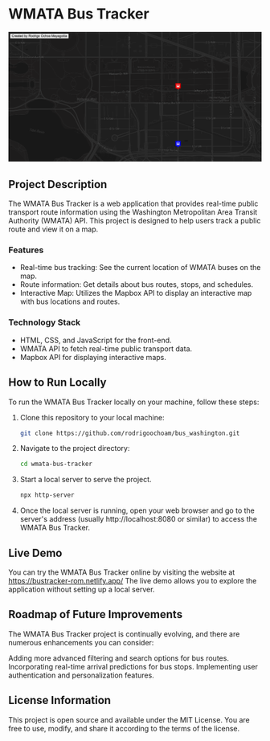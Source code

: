 # WMATA Bus Tracker
![WMATA Bus Tracker Image](images/bustracker.png)
## Project Description

The WMATA Bus Tracker is a web application that provides real-time public transport route information using the Washington Metropolitan Area Transit Authority (WMATA) API. This project is designed to help users track a public route and view it on a map.

### Features

- Real-time bus tracking: See the current location of WMATA buses on the map.
- Route information: Get details about bus routes, stops, and schedules.
- Interactive Map: Utilizes the Mapbox API to display an interactive map with bus locations and routes.

### Technology Stack

- HTML, CSS, and JavaScript for the front-end.
- WMATA API to fetch real-time public transport data.
- Mapbox API for displaying interactive maps.

## How to Run Locally

To run the WMATA Bus Tracker locally on your machine, follow these steps:

1. Clone this repository to your local machine:

   ```bash
   git clone https://github.com/rodrigoochoam/bus_washington.git

2. Navigate to the project directory:

    ```bash
    cd wmata-bus-tracker

3. Start a local server to serve the project.

    ```bash
    npx http-server

4. Once the local server is running, open your web browser and go to the server's address (usually http://localhost:8080 or similar) to access the WMATA Bus Tracker.

## Live Demo
You can try the WMATA Bus Tracker online by visiting the website at https://bustracker-rom.netlify.app/ The live demo allows you to explore the application without setting up a local server.

## Roadmap of Future Improvements

The WMATA Bus Tracker project is continually evolving, and there are numerous enhancements you can consider:

Adding more advanced filtering and search options for bus routes.
Incorporating real-time arrival predictions for bus stops.
Implementing user authentication and personalization features.

## License Information

This project is open source and available under the MIT License. You are free to use, modify, and share it according to the terms of the license.
